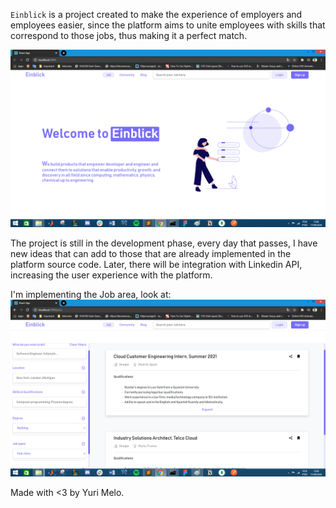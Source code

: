`Einblick` is a project created to make the experience of employers and employees easier, since the platform aims to unite employees with skills that correspond to those jobs, thus making it a perfect match.

![](screenshots/screen01.png)

The project is still in the development phase, every day that passes, I have new ideas that can add to those that are already implemented in the platform source code. Later, there will be integration with Linkedin API, increasing the user experience with the platform.

I'm implementing the Job area, look at:
![](screenshots/screen02.png)

Made with <3 by Yuri Melo.